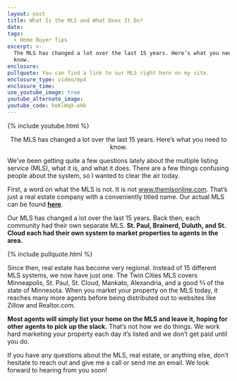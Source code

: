 ```yaml
---
layout: post
title: What Is the MLS and What Does It Do?
date:
tags:
  - Home Buyer Tips
excerpt: >-
  The MLS has changed a lot over the last 15 years. Here’s what you need to
  know.
enclosure:
pullquote: You can find a link to our MLS right here on my site.
enclosure_type: video/mp4
enclosure_time:
use_youtube_image: true
youtube_alternate_image:
youtube_code: heKlWqX-eHk
---
```


{% include youtube.html %}

<center>The MLS has changed a lot over the last 15 years. Here’s what you need to know.</center>

We’ve been getting quite a few questions lately about the multiple listing service (MLS), what it is, and what it does. There are a few things confusing people about the system, so I wanted to clear the air today.

First, a word on what the MLS is not. It is not www.themlsonline.com. That’s just a real estate company with a conveniently titled name. Our actual MLS can be found **[here](http://www.saintcloudrealestate.com/)**.

Our MLS has changed a lot over the last 15 years. Back then, each community had their own separate MLS. **St. Paul, Brainerd, Duluth, and St. Cloud each had their own system to market properties to agents in the area.**

{% include pullquote.html %}

Since then, real estate has become very regional. Instead of 15 different MLS systems, we now have just one. The Twin Cities MLS covers Minneapolis, St. Paul, St. Cloud, Mankato, Alexandria, and a good ⅔ of the state of Minnesota. When you market your property on the MLS today, it reaches many more agents before being distributed out to websites like Zillow and Realtor.com.

**Most agents will simply list your home on the MLS and leave it, hoping for other agents to pick up the slack.** That’s not how we do things. We work hard marketing your property each day it’s listed and we don’t get paid until you do.&nbsp;

If you have any questions about the MLS, real estate, or anything else, don’t hesitate to reach out and give me a call or send me an email. We look forward to hearing from you soon!<br>&nbsp;